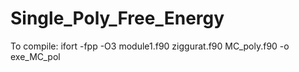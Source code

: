 # Single_Poly_Free_Energy


To compile:
ifort -fpp -O3 module1.f90 ziggurat.f90 MC_poly.f90 -o exe_MC_pol

